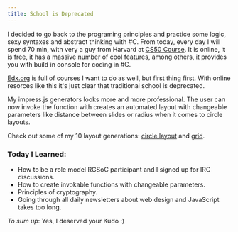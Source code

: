 ```yaml
--- 
title: School is Deprecated
---
```


I decided to go back to the programing principles and practice some logic, sexy syntaxes and abstract thinking with #C. From today, every day I will spend 70 min, with very a guy from Harvard at [CS50 Course](https://www.edx.org/course/harvard-university/cs50x/introduction-computer-science/1022). It is online, it is free, it has a massive number of cool features, among others, it provides you with build in console for coding in #C. 

[Edx.org](https://www.edx.org/) is full of courses I want to do as well, but first thing first. With online resorces like this it's just clear that traditional school is deprecated.

My impress.js generators looks more and more professional. The user can now invoke the function with creates an automated layout with changeable parameters like distance between slides or radius when it comes to circle layouts.

Check out some of my 10 layout generations: [circle layout](http://lipen.co/impress.js-myscript/index-circle-v2.html#/step-1) and [grid](http://lipen.co/impress.js-myscript/index-snake-grid.html#/step-11).


### Today I Learned:
* How to be a role model RGSoC participant and I signed up for IRC discussions.
* How to create invokable functions with changeable parameters.
* Principles of cryptography.
* Going through all daily newsletters about web design and JavaScript takes too long.

_To sum up_:
Yes, I deserved your Kudo :)

